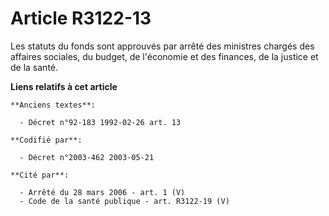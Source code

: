 # Article R3122-13

Les statuts du fonds sont approuvés par arrêté des ministres chargés des affaires sociales, du budget, de l'économie et des
finances, de la justice et de la santé.

**Liens relatifs à cet article**

	**Anciens textes**:

	  - Décret n°92-183 1992-02-26 art. 13

	**Codifié par**:

	  - Décret n°2003-462 2003-05-21

	**Cité par**:

	  - Arrêté du 28 mars 2006 - art. 1 (V)
	  - Code de la santé publique - art. R3122-19 (V)
